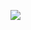 ![](https://github-readme-stats.vercel.app/api/top-langs/?username=AbdullahAlhariri&theme=dark&hide_border=false&include_all_commits=true&count_private=true&layout=compact) 
